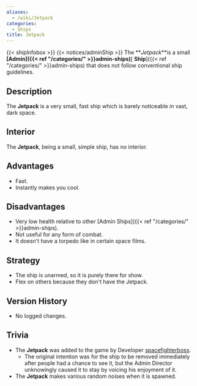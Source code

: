 ```yaml
---
aliases:
  - /wiki/Jetpack
categories:
  - Ships
title: Jetpack
---
```


{{< shipInfobox >}} {{< notices/adminShip >}} The **_Jetpack_**is a small **[Admin]({{< ref "/categories/" >}}admin-ships)**[ **Ship**]({{< ref "/categories/" >}}admin-ships) that does not follow conventional ship guidelines.

## Description

The **Jetpack** is a very small, fast ship which is barely noticeable in vast, dark space.

## Interior

The **Jetpack**, being a small, simple ship, has no interior.

## Advantages

- Fast.
- Instantly makes you cool.

## Disadvantages

- Very low health relative to other [Admin Ships]({{< ref "/categories/" >}}admin-ships).
- Not useful for any form of combat.
- It doesn't have a torpedo like in certain space films.

## Strategy

- The ship is unarmed, so it is purely there for show.
- Flex on others because they don't have the Jetpack.

## Version History

- No logged changes.

## Trivia

- The **Jetpack** was added to the game by Developer [spacefighterboss](https://www.roblox.com/users/39397089).
  - The original intention was for the ship to be removed immediately after people had a chance to see it, but the Admin Director unknowingly caused it to stay by voicing his enjoyment of it.
- The **Jetpack** makes various random noises when it is spawned.
